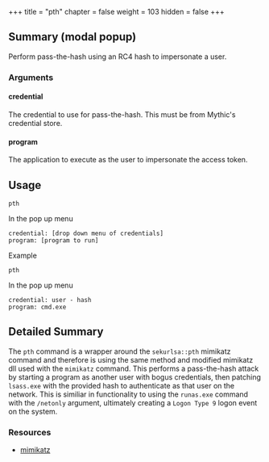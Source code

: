 +++
title = "pth"
chapter = false
weight = 103
hidden = false
+++

## Summary (modal popup)
Perform pass-the-hash using an RC4 hash to impersonate a user.

### Arguments
#### credential
The credential to use for pass-the-hash. This must be from Mythic's credential store.

#### program
The application to execute as the user to impersonate the access token.

## Usage
```
pth
```

In the pop up menu
```
credential: [drop down menu of credentials]
program: [program to run]
```

Example
```
pth
```

In the pop up menu
```
credential: user - hash
program: cmd.exe
```

## Detailed Summary
The `pth` command is a wrapper around the `sekurlsa::pth` mimikatz command and therefore is using the same method and modified mimikatz dll used with the `mimikatz` command. This performs a pass-the-hash attack by starting a program as another user with bogus credentials, then patching `lsass.exe` with the provided hash to authenticate as that user on the network. This is similiar in functionality to using the `runas.exe` command with the `/netonly` argument, ultimately creating a `Logon Type 9` logon event on the system.

### Resources
- [mimikatz](https://github.com/gentilkiwi/mimikatz)
